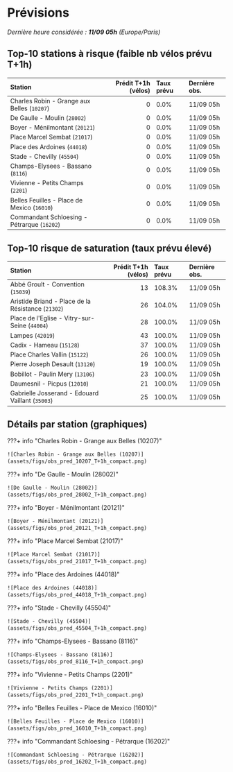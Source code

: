 # Prévisions

*Dernière heure considérée : **11/09 05h** (Europe/Paris)*

## Top-10 stations à risque (faible nb vélos prévu T+1h)

| Station                                     |   Prédit T+1h (vélos) | Taux prévu   | Dernière obs.   |
|:--------------------------------------------|----------------------:|:-------------|:----------------|
| Charles Robin - Grange aux Belles (`10207`) |                     0 | 0.0%         | 11/09 05h       |
| De Gaulle - Moulin (`28002`)                |                     0 | 0.0%         | 11/09 05h       |
| Boyer - Ménilmontant (`20121`)              |                     0 | 0.0%         | 11/09 05h       |
| Place Marcel Sembat (`21017`)               |                     0 | 0.0%         | 11/09 05h       |
| Place des Ardoines (`44018`)                |                     0 | 0.0%         | 11/09 05h       |
| Stade - Chevilly (`45504`)                  |                     0 | 0.0%         | 11/09 05h       |
| Champs-Elysees - Bassano (`8116`)           |                     0 | 0.0%         | 11/09 05h       |
| Vivienne - Petits Champs (`2201`)           |                     0 | 0.0%         | 11/09 05h       |
| Belles Feuilles - Place de Mexico (`16010`) |                     0 | 0.0%         | 11/09 05h       |
| Commandant Schloesing - Pétrarque (`16202`) |                     0 | 0.0%         | 11/09 05h       |

## Top-10 risque de saturation (taux prévu élevé)

| Station                                            |   Prédit T+1h (vélos) | Taux prévu   | Dernière obs.   |
|:---------------------------------------------------|----------------------:|:-------------|:----------------|
| Abbé Groult - Convention (`15039`)                 |                    13 | 108.3%       | 11/09 05h       |
| Aristide Briand - Place de la Résistance (`21302`) |                    26 | 104.0%       | 11/09 05h       |
| Place de l'Eglise - Vitry-sur-Seine (`44004`)      |                    28 | 100.0%       | 11/09 05h       |
| Lampes (`42019`)                                   |                    43 | 100.0%       | 11/09 05h       |
| Cadix - Hameau (`15128`)                           |                    37 | 100.0%       | 11/09 05h       |
| Place Charles Vallin (`15122`)                     |                    26 | 100.0%       | 11/09 05h       |
| Pierre Joseph Desault (`13120`)                    |                    19 | 100.0%       | 11/09 05h       |
| Bobillot - Paulin Mery (`13106`)                   |                    23 | 100.0%       | 11/09 05h       |
| Daumesnil - Picpus (`12010`)                       |                    21 | 100.0%       | 11/09 05h       |
| Gabrielle Josserand - Edouard Vaillant (`35003`)   |                    25 | 100.0%       | 11/09 05h       |

## Détails par station (graphiques)

???+ info "Charles Robin - Grange aux Belles (10207)"

    ![Charles Robin - Grange aux Belles (10207)](assets/figs/obs_pred_10207_T+1h_compact.png)

???+ info "De Gaulle - Moulin (28002)"

    ![De Gaulle - Moulin (28002)](assets/figs/obs_pred_28002_T+1h_compact.png)

???+ info "Boyer - Ménilmontant (20121)"

    ![Boyer - Ménilmontant (20121)](assets/figs/obs_pred_20121_T+1h_compact.png)

???+ info "Place Marcel Sembat (21017)"

    ![Place Marcel Sembat (21017)](assets/figs/obs_pred_21017_T+1h_compact.png)

???+ info "Place des Ardoines (44018)"

    ![Place des Ardoines (44018)](assets/figs/obs_pred_44018_T+1h_compact.png)

???+ info "Stade - Chevilly (45504)"

    ![Stade - Chevilly (45504)](assets/figs/obs_pred_45504_T+1h_compact.png)

???+ info "Champs-Elysees - Bassano (8116)"

    ![Champs-Elysees - Bassano (8116)](assets/figs/obs_pred_8116_T+1h_compact.png)

???+ info "Vivienne - Petits Champs (2201)"

    ![Vivienne - Petits Champs (2201)](assets/figs/obs_pred_2201_T+1h_compact.png)

???+ info "Belles Feuilles - Place de Mexico (16010)"

    ![Belles Feuilles - Place de Mexico (16010)](assets/figs/obs_pred_16010_T+1h_compact.png)

???+ info "Commandant Schloesing - Pétrarque (16202)"

    ![Commandant Schloesing - Pétrarque (16202)](assets/figs/obs_pred_16202_T+1h_compact.png)

